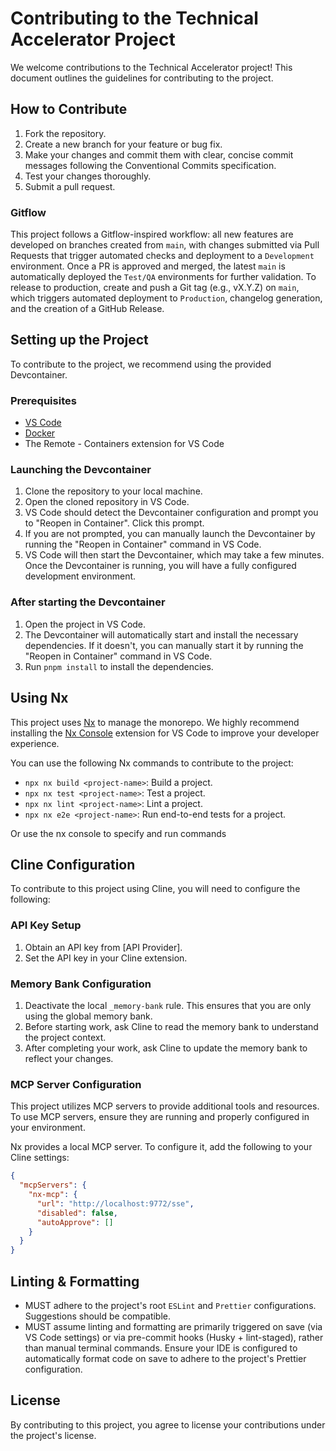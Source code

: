 # Contributing to the Technical Accelerator Project

We welcome contributions to the Technical Accelerator project! This document outlines the guidelines for contributing to the project.

## How to Contribute

1.  Fork the repository.
2.  Create a new branch for your feature or bug fix.
3.  Make your changes and commit them with clear, concise commit messages following the Conventional Commits specification.
4.  Test your changes thoroughly.
5.  Submit a pull request.

### Gitflow

This project follows a Gitflow-inspired workflow: all new features are developed on branches created from `main`, with changes submitted via Pull Requests that trigger automated checks and deployment to a `Development` environment. Once a PR is approved and merged, the latest `main` is automatically deployed the `Test/QA` environments for further validation. To release to production, create and push a Git tag (e.g., vX.Y.Z) on `main`, which triggers automated deployment to `Production`, changelog generation, and the creation of a GitHub Release.

## Setting up the Project

To contribute to the project, we recommend using the provided Devcontainer.

### Prerequisites

- [VS Code](https://code.visualstudio.com/)
- [Docker](https://www.docker.com/)
- The Remote - Containers extension for VS Code

### Launching the Devcontainer

1.  Clone the repository to your local machine.
2.  Open the cloned repository in VS Code.
3.  VS Code should detect the Devcontainer configuration and prompt you to "Reopen in Container". Click this prompt.
4.  If you are not prompted, you can manually launch the Devcontainer by running the "Reopen in Container" command in VS Code.
5.  VS Code will then start the Devcontainer, which may take a few minutes. Once the Devcontainer is running, you will have a fully configured development environment.

### After starting the Devcontainer

1.  Open the project in VS Code.
2.  The Devcontainer will automatically start and install the necessary dependencies. If it doesn't, you can manually start it by running the "Reopen in Container" command in VS Code.
3.  Run `pnpm install` to install the dependencies.

## Using Nx

This project uses [Nx](https://nx.dev/) to manage the monorepo. We highly recommend installing the [Nx Console](https://nx.dev/getting-started/editor-setup) extension for VS Code to improve your developer experience.

You can use the following Nx commands to contribute to the project:

- `npx nx build <project-name>`: Build a project.
- `npx nx test <project-name>`: Test a project.
- `npx nx lint <project-name>`: Lint a project.
- `npx nx e2e <project-name>`: Run end-to-end tests for a project.

Or use the nx console to specify and run commands

## Cline Configuration

To contribute to this project using Cline, you will need to configure the following:

### API Key Setup

1.  Obtain an API key from [API Provider].
2.  Set the API key in your Cline extension.

### Memory Bank Configuration

1.  Deactivate the local `_memory-bank` rule. This ensures that you are only using the global memory bank.
2.  Before starting work, ask Cline to read the memory bank to understand the project context.
3.  After completing your work, ask Cline to update the memory bank to reflect your changes.

### MCP Server Configuration

This project utilizes MCP servers to provide additional tools and resources. To use MCP servers, ensure they are running and properly configured in your environment.

Nx provides a local MCP server. To configure it, add the following to your Cline settings:

```json
{
  "mcpServers": {
    "nx-mcp": {
      "url": "http://localhost:9772/sse",
      "disabled": false,
      "autoApprove": []
    }
  }
}
```

## Linting & Formatting

- MUST adhere to the project's root `ESLint` and `Prettier` configurations. Suggestions should be compatible.
- MUST assume linting and formatting are primarily triggered on save (via VS Code settings) or via pre-commit hooks (Husky + lint-staged), rather than manual terminal commands. Ensure your IDE is configured to automatically format code on save to adhere to the project's Prettier configuration.

## License

By contributing to this project, you agree to license your contributions under the project's license.

